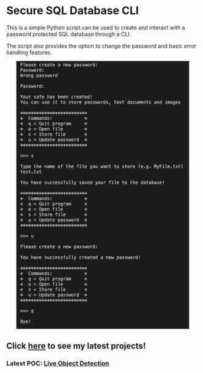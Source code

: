 # Secure SQL Database CLI

This is a simple Python script can be used to create and interact with a password protected SQL database through a CLI. 

The script also provides the option to change the password and basic error handling features.

<p align="center">
  <img src='https://raw.githubusercontent.com/nvios/encrypted_database/master/sample.png'>
</p>

## Click <a href="https://nvios.github.io/luca_bontempi/"><strong>here</strong></a> to see my latest projects!
### Latest POC: <a href="https://luca-bontempi-object-detection.web.app/"><strong>Live Object Detection</strong></a>
